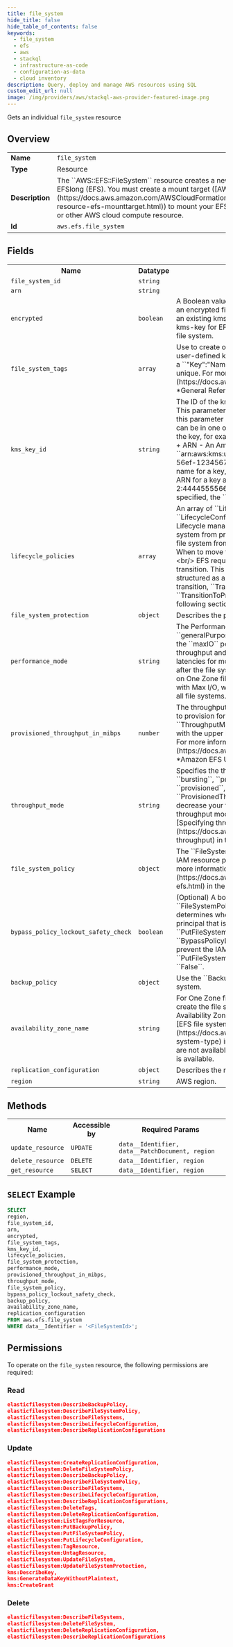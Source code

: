 ```yaml
---
title: file_system
hide_title: false
hide_table_of_contents: false
keywords:
  - file_system
  - efs
  - aws
  - stackql
  - infrastructure-as-code
  - configuration-as-data
  - cloud inventory
description: Query, deploy and manage AWS resources using SQL
custom_edit_url: null
image: /img/providers/aws/stackql-aws-provider-featured-image.png
---
```

Gets an individual <code>file_system</code> resource

## Overview
<table><tbody>
<tr><td><b>Name</b></td><td><code>file_system</code></td></tr>
<tr><td><b>Type</b></td><td>Resource</td></tr>
<tr><td><b>Description</b></td><td>The ``AWS::EFS::FileSystem`` resource creates a new, empty file system in EFSlong (EFS). You must create a mount target (&#91;AWS::EFS::MountTarget&#93;(https:&#x2F;&#x2F;docs.aws.amazon.com&#x2F;AWSCloudFormation&#x2F;latest&#x2F;UserGuide&#x2F;aws-resource-efs-mounttarget.html)) to mount your EFS file system on an EC2 or other AWS cloud compute resource.</td></tr>
<tr><td><b>Id</b></td><td><code>aws.efs.file_system</code></td></tr>
</tbody></table>

## Fields
<table><tbody>
<tr><th>Name</th><th>Datatype</th><th>Description</th></tr>
<tr><td><code>file_system_id</code></td><td><code>string</code></td><td></td></tr>
<tr><td><code>arn</code></td><td><code>string</code></td><td></td></tr>
<tr><td><code>encrypted</code></td><td><code>boolean</code></td><td>A Boolean value that, if true, creates an encrypted file system. When creating an encrypted file system, you have the option of specifying a KmsKeyId for an existing kms-key-long. If you don't specify a kms-key, then the default kms-key for EFS, ``&#x2F;aws&#x2F;elasticfilesystem``, is used to protect the encrypted file system.</td></tr>
<tr><td><code>file_system_tags</code></td><td><code>array</code></td><td>Use to create one or more tags associated with the file system. Each tag is a user-defined key-value pair. Name your file system on creation by including a ``"Key":"Name","Value":"&#123;value&#125;"`` key-value pair. Each key must be unique. For more information, see &#91;Tagging resources&#93;(https:&#x2F;&#x2F;docs.aws.amazon.com&#x2F;general&#x2F;latest&#x2F;gr&#x2F;aws_tagging.html) in the *General Reference Guide*.</td></tr>
<tr><td><code>kms_key_id</code></td><td><code>string</code></td><td>The ID of the kms-key-long to be used to protect the encrypted file system. This parameter is only required if you want to use a nondefault kms-key. If this parameter is not specified, the default kms-key for EFS is used. This ID can be in one of the following formats:&lt;br&#x2F;&gt;  +  Key ID - A unique identifier of the key, for example ``1234abcd-12ab-34cd-56ef-1234567890ab``.&lt;br&#x2F;&gt;  +  ARN - An Amazon Resource Name (ARN) for the key, for example ``arn:aws:kms:us-west-2:111122223333:key&#x2F;1234abcd-12ab-34cd-56ef-1234567890ab``.&lt;br&#x2F;&gt;  +  Key alias - A previously created display name for a key, for example ``alias&#x2F;projectKey1``.&lt;br&#x2F;&gt;  +  Key alias ARN - An ARN for a key alias, for example ``arn:aws:kms:us-west-2:444455556666:alias&#x2F;projectKey1``.&lt;br&#x2F;&gt;  &lt;br&#x2F;&gt; If ``KmsKeyId`` is specified, the ``Encrypted`` parameter must be set to true.</td></tr>
<tr><td><code>lifecycle_policies</code></td><td><code>array</code></td><td>An array of ``LifecyclePolicy`` objects that define the file system's ``LifecycleConfiguration`` object. A ``LifecycleConfiguration`` object informs Lifecycle management of the following:&lt;br&#x2F;&gt;  +  When to move files in the file system from primary storage to IA storage.&lt;br&#x2F;&gt;  + When to move files in the file system from primary storage or IA storage to Archive storage.&lt;br&#x2F;&gt; +  When to move files that are in IA or Archive storage to primary storage.&lt;br&#x2F;&gt;  &lt;br&#x2F;&gt;  EFS requires that each ``LifecyclePolicy`` object have only a single transition. This means that in a request body, ``LifecyclePolicies`` needs to be structured as an array of ``LifecyclePolicy`` objects, one object for each transition, ``TransitionToIA``, ``TransitionToArchive`` ``TransitionToPrimaryStorageClass``. See the example requests in the following section for more information.</td></tr>
<tr><td><code>file_system_protection</code></td><td><code>object</code></td><td>Describes the protection on the file system.</td></tr>
<tr><td><code>performance_mode</code></td><td><code>string</code></td><td>The Performance mode of the file system. We recommend ``generalPurpose`` performance mode for all file systems. File systems using the ``maxIO`` performance mode can scale to higher levels of aggregate throughput and operations per second with a tradeoff of slightly higher latencies for most file operations. The performance mode can't be changed after the file system has been created. The ``maxIO`` mode is not supported on One Zone file systems.&lt;br&#x2F;&gt;  Due to the higher per-operation latencies with Max I&#x2F;O, we recommend using General Purpose performance mode for all file systems.&lt;br&#x2F;&gt;  Default is ``generalPurpose``.</td></tr>
<tr><td><code>provisioned_throughput_in_mibps</code></td><td><code>number</code></td><td>The throughput, measured in mebibytes per second (MiBps), that you want to provision for a file system that you're creating. Required if ``ThroughputMode`` is set to ``provisioned``. Valid values are 1-3414 MiBps, with the upper limit depending on Region. To increase this limit, contact SUP. For more information, see &#91;Amazon EFS quotas that you can increase&#93;(https:&#x2F;&#x2F;docs.aws.amazon.com&#x2F;efs&#x2F;latest&#x2F;ug&#x2F;limits.html#soft-limits) in the *Amazon EFS User Guide*.</td></tr>
<tr><td><code>throughput_mode</code></td><td><code>string</code></td><td>Specifies the throughput mode for the file system. The mode can be ``bursting``, ``provisioned``, or ``elastic``. If you set ``ThroughputMode`` to ``provisioned``, you must also set a value for ``ProvisionedThroughputInMibps``. After you create the file system, you can decrease your file system's Provisioned throughput or change between the throughput modes, with certain time restrictions. For more information, see &#91;Specifying throughput with provisioned mode&#93;(https:&#x2F;&#x2F;docs.aws.amazon.com&#x2F;efs&#x2F;latest&#x2F;ug&#x2F;performance.html#provisioned-throughput) in the *Amazon EFS User Guide*. &lt;br&#x2F;&gt; Default is ``bursting``.</td></tr>
<tr><td><code>file_system_policy</code></td><td><code>object</code></td><td>The ``FileSystemPolicy`` for the EFS file system. A file system policy is an IAM resource policy used to control NFS access to an EFS file system. For more information, see &#91;Using to control NFS access to Amazon EFS&#93;(https:&#x2F;&#x2F;docs.aws.amazon.com&#x2F;efs&#x2F;latest&#x2F;ug&#x2F;iam-access-control-nfs-efs.html) in the *Amazon EFS User Guide*.</td></tr>
<tr><td><code>bypass_policy_lockout_safety_check</code></td><td><code>boolean</code></td><td>(Optional) A boolean that specifies whether or not to bypass the ``FileSystemPolicy`` lockout safety check. The lockout safety check determines whether the policy in the request will lock out, or prevent, the IAM principal that is making the request from making future ``PutFileSystemPolicy`` requests on this file system. Set ``BypassPolicyLockoutSafetyCheck`` to ``True`` only when you intend to prevent the IAM principal that is making the request from making subsequent ``PutFileSystemPolicy`` requests on this file system. The default value is ``False``.</td></tr>
<tr><td><code>backup_policy</code></td><td><code>object</code></td><td>Use the ``BackupPolicy`` to turn automatic backups on or off for the file system.</td></tr>
<tr><td><code>availability_zone_name</code></td><td><code>string</code></td><td>For One Zone file systems, specify the AWS Availability Zone in which to create the file system. Use the format ``us-east-1a`` to specify the Availability Zone. For more information about One Zone file systems, see &#91;EFS file system types&#93;(https:&#x2F;&#x2F;docs.aws.amazon.com&#x2F;efs&#x2F;latest&#x2F;ug&#x2F;availability-durability.html#file-system-type) in the *Amazon EFS User Guide*.&lt;br&#x2F;&gt;  One Zone file systems are not available in all Availability Zones in AWS-Regions where Amazon EFS is available.</td></tr>
<tr><td><code>replication_configuration</code></td><td><code>object</code></td><td>Describes the replication configuration for a specific file system.</td></tr>
<tr><td><code>region</code></td><td><code>string</code></td><td>AWS region.</td></tr>

</tbody></table>

## Methods

<table><tbody>
  <tr>
    <th>Name</th>
    <th>Accessible by</th>
    <th>Required Params</th>
  </tr>
  <tr>
    <td><code>update_resource</code></td>
    <td><code>UPDATE</code></td>
    <td><code>data__Identifier, data__PatchDocument, region</code></td>
  </tr>
  <tr>
    <td><code>delete_resource</code></td>
    <td><code>DELETE</code></td>
    <td><code>data__Identifier, region</code></td>
  </tr>
  <tr>
    <td><code>get_resource</code></td>
    <td><code>SELECT</code></td>
    <td><code>data__Identifier, region</code></td>
  </tr>
</tbody></table>

## `SELECT` Example
```sql
SELECT
region,
file_system_id,
arn,
encrypted,
file_system_tags,
kms_key_id,
lifecycle_policies,
file_system_protection,
performance_mode,
provisioned_throughput_in_mibps,
throughput_mode,
file_system_policy,
bypass_policy_lockout_safety_check,
backup_policy,
availability_zone_name,
replication_configuration
FROM aws.efs.file_system
WHERE data__Identifier = '<FileSystemId>';
```

## Permissions

To operate on the <code>file_system</code> resource, the following permissions are required:

### Read
```json
elasticfilesystem:DescribeBackupPolicy,
elasticfilesystem:DescribeFileSystemPolicy,
elasticfilesystem:DescribeFileSystems,
elasticfilesystem:DescribeLifecycleConfiguration,
elasticfilesystem:DescribeReplicationConfigurations
```

### Update
```json
elasticfilesystem:CreateReplicationConfiguration,
elasticfilesystem:DeleteFileSystemPolicy,
elasticfilesystem:DescribeBackupPolicy,
elasticfilesystem:DescribeFileSystemPolicy,
elasticfilesystem:DescribeFileSystems,
elasticfilesystem:DescribeLifecycleConfiguration,
elasticfilesystem:DescribeReplicationConfigurations,
elasticfilesystem:DeleteTags,
elasticfilesystem:DeleteReplicationConfiguration,
elasticfilesystem:ListTagsForResource,
elasticfilesystem:PutBackupPolicy,
elasticfilesystem:PutFileSystemPolicy,
elasticfilesystem:PutLifecycleConfiguration,
elasticfilesystem:TagResource,
elasticfilesystem:UntagResource,
elasticfilesystem:UpdateFileSystem,
elasticfilesystem:UpdateFileSystemProtection,
kms:DescribeKey,
kms:GenerateDataKeyWithoutPlaintext,
kms:CreateGrant
```

### Delete
```json
elasticfilesystem:DescribeFileSystems,
elasticfilesystem:DeleteFileSystem,
elasticfilesystem:DeleteReplicationConfiguration,
elasticfilesystem:DescribeReplicationConfigurations
```

